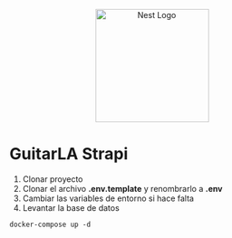 <p align="center">
  <a href="http://nestjs.com/" target="blank"><img src="https://nestjs.com/img/logo-small.svg" width="200" alt="Nest Logo" /></a>
</p>

# GuitarLA Strapi

1. Clonar proyecto
2. Clonar el archivo __.env.template__ y renombrarlo a __.env__
3. Cambiar las variables de entorno si hace falta
4. Levantar la base de datos
```
docker-compose up -d
```